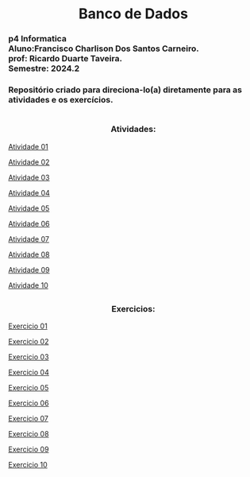 <h1 align="center"> Banco de Dados 
  
<h3>
p4 Informatica<br>
Aluno:Francisco Charlison Dos Santos Carneiro.<br>
prof: Ricardo Duarte Taveira.<br>
Semestre: 2024.2

<h3>Repositório criado para direciona-lo(a) diretamente para as atividades e os exercícios.
  
#
<h3 align="center">Atividades:</h3>

<a href = "https://github.com/charlisonsantos/bd-242/tree/main/Atividades/Atividade-01">Atividade 01</a><br>

<a href = "https://github.com/charlisonsantos/bd-242/tree/main/Atividades/Atividade-02">Atividade 02</a><br>

<a href = "https://github.com/charlisonsantos/bd-242/tree/main/Atividades/Atividade-03">Atividade 03</a><br>

<a href = "https://github.com/charlisonsantos/bd-242/tree/main/Atividades/Atividade-04">Atividade 04</a><br>

<a href = "https://github.com/charlisonsantos/bd-242/tree/main/Atividades/Atividade-05">Atividade 05</a><br>

<a href = "https://github.com/charlisonsantos/bd-242/tree/main/Atividades/Atividade-06">Atividade 06</a><br>

<a href = "https://github.com/charlisonsantos/bd-242/tree/main/Atividades/Atividade-07">Atividade 07</a><br>

<a href = "https://github.com/charlisonsantos/bd-242/tree/main/Atividades/Atividade-08">Atividade 08</a><br>

<a href = "https://github.com/charlisonsantos/bd-242/tree/main/Atividades/Atividade-09">Atividade 09</a><br>

<a href = "https://github.com/charlisonsantos/bd-242/tree/main/Atividades/Atividade-10">Atividade 10</a><br>

##

<h3 align="center">Exercicios:</h3>

<a href = "https://github.com/charlisonsantos/bd-242/tree/main/Exercicios/Exercicio-01">Exercicio 01</a><br>

<a href = "https://github.com/charlisonsantos/bd-242/tree/main/Exercicios/Exercicio-02">Exercicio 02</a><br>

<a href = "https://github.com/charlisonsantos/bd-242/tree/main/Exercicios/Exercicio-03">Exercicio 03</a><br>

<a href = "https://github.com/charlisonsantos/bd-242/tree/main/Exercicios/Exercicio-04">Exercicio 04</a><br>

<a href = "https://github.com/charlisonsantos/bd-242/tree/main/Exercicios/Exercicio-05">Exercicio 05</a><br>

<a href = "https://github.com/charlisonsantos/bd-242/tree/main/Exercicios/Exercicio-06">Exercicio 06</a><br>

<a href = "https://github.com/charlisonsantos/bd-242/tree/main/Exercicios/Exercicio-07">Exercicio 07</a><br>

<a href = "https://github.com/charlisonsantos/bd-242/tree/main/Exercicios/Exercicio-08">Exercicio 08</a><br>

<a href = "https://github.com/charlisonsantos/bd-242/tree/main/Exercicios/Exercicio-09">Exercicio 09</a><br>

<a href = "https://github.com/charlisonsantos/bd-242/tree/main/Exercicios/Exercicio-10">Exercicio 10</a><br>
